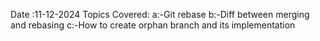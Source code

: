Date :11-12-2024
Topics Covered:
a:-Git rebase
b:-Diff between merging and rebasing
c:-How to create orphan branch and its implementation

